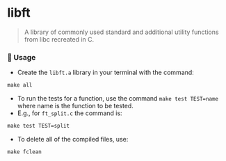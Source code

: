 # libft

> A library of commonly used standard and additional utility functions from libc recreated in C.

### 🚨 Usage

- Create the `libft.a` library in your terminal with the command:
``` Makefile
make all
```
- To run the tests for a function, use the command `make test TEST=name` where name is the function to be tested.
- E.g., for `ft_split.c` the command is:
``` Makefile
make test TEST=split
```
- To delete all of the compiled files, use:
``` Makefile
make fclean
```

